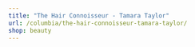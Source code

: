 ```yaml
---
title: "The Hair Connoisseur - Tamara Taylor"
url: /columbia/the-hair-connoisseur-tamara-taylor/
shop: beauty
---
```

